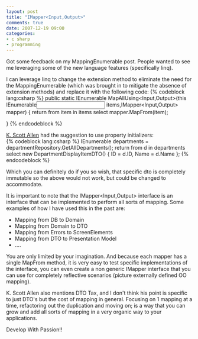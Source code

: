 ```yaml
---
layout: post
title: "IMapper<Input,Output>"
comments: true
date: 2007-12-19 09:00
categories:
- c sharp
- programming
---
```


Got some feedback on my MappingEnumerable post. People wanted to see me leveraging some of the new language features (specifically linq). 

I can leverage linq to change the extension method to eliminate the need for the MappingEnumerable (which was brought in to mitigate the absence of extension methods) and replace it with the following code: 
{% codeblock lang:csharp %}
public static IEnumerable<Output> MapAllUsing<Input,Output>(this IEnumerable<Input> items,IMapper<Input,Output> mapper)
{
    return from item in items
           select mapper.MapFrom(item);

}
{% endcodeblock %}




[K. Scott Allen](http://odetocode.com/blogs/scott/default.aspx) had the suggestion to use property initializers:  
{% codeblock lang:csharp %}
IEnumerable<Department> departments = departmentRepository.GetAllDepartments();
  return
    from d in departments
    select new DepartmentDisplayItemDTO() { ID = d.ID, Name = d.Name };
{% endcodeblock %}




Which you can definitely do if you so wish, that specific dto is completely immutable so the above would not work, but could be changed to accommodate. 

It is important to note that the IMapper<Input,Output> interface is an interface that can be implemented to perform all sorts of mapping. Some examples of how I have used this in the past are: 
<ul>
<li>Mapping from DB to Domain</li>
<li>Mapping from Domain to DTO</li>
<li>Mapping from Errors to ScreenElements</li>
<li>Mapping from DTO to Presentation Model</li>
<li>....</li></ul>

You are only limited by your imagination. And because each mapper has a single MapFrom method, it is very easy to test specific implementations of the interface, you can even create a non generic IMapper interface that you can use for completely reflective scenarios (picture externally defined OO mapping).

K. Scott Allen also mentions DTO Tax, and I don't think his point is specific to just DTO's but the cost of mapping in general. Focusing on 1 mapping at a time, refactoring out the duplication and moving on; is a way that you can grow and add all sorts of mapping in a very organic way to your applications.

Develop With Passion!!
<p align="center">






